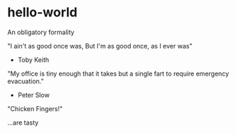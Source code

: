 # hello-world
An obligatory formality

"I ain't as good once was,
But I'm as good once, as I ever was"
  - Toby Keith

"My office is tiny enough that it takes but a
single fart to require emergency evacuation."
  - Peter Slow

"Chicken Fingers!"

...are tasty